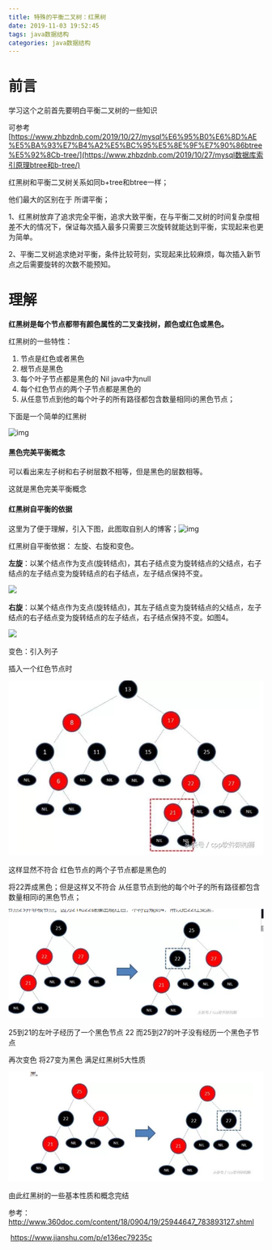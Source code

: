 ```yaml
---
title: 特殊的平衡二叉树：红黑树
date: 2019-11-03 19:52:45
tags: java数据结构
categories: java数据结构
---
```


# 前言

学习这个之前首先要明白平衡二叉树的一些知识

可参考  [https://www.zhbzdnb.com/2019/10/27/mysql%E6%95%B0%E6%8D%AE%E5%BA%93%E7%B4%A2%E5%BC%95%E5%8E%9F%E7%90%86btree%E5%92%8Cb-tree/](https://www.zhbzdnb.com/2019/10/27/mysql数据库索引原理btree和b-tree/) 

红黑树和平衡二叉树关系如同b+tree和btree一样；

他们最大的区别在于 所谓平衡；

1、红黑树放弃了追求完全平衡，追求大致平衡，在与平衡二叉树的时间复杂度相差不大的情况下，保证每次插入最多只需要三次旋转就能达到平衡，实现起来也更为简单。

2、平衡二叉树追求绝对平衡，条件比较苛刻，实现起来比较麻烦，每次插入新节点之后需要旋转的次数不能预知。

# 理解

 **红黑树是每个节点都带有颜色属性的二叉查找树，颜色或红色或黑色。** 

红黑树的一些特性：

1. 节点是红色或者黑色
2. 根节点是黑色
3. 每个叶子节点都是黑色的 Nil  java中为null
4. 每个红色节点的两个子节点都是黑色的
5. 从任意节点到他的每个叶子的所有路径都包含数量相同i的黑色节点；

下面是一个简单的红黑树

![img](https://upload-images.jianshu.io/upload_images/2392382-4996bbfb4017a3b2.png?imageMogr2/auto-orient/strip|imageView2/2/format/webp)

#### 黑色完美平衡概念

可以看出来左子树和右子树层数不相等，但是黑色的层数相等。

这就是黑色完美平衡概念

#### 红黑树自平衡的依据

 这里为了便于理解，引入下图，此图取自别人的博客；![img](https://upload-images.jianshu.io/upload_images/2392382-abedf3ecc733ccd5.png?imageMogr2/auto-orient/strip|imageView2/2/w/772/format/webp) 

红黑树自平衡依据： 左旋、右旋和变色。 

 **左旋**：以某个结点作为支点(旋转结点)，其右子结点变为旋转结点的父结点，右子结点的左子结点变为旋转结点的右子结点，左子结点保持不变。 

![](https://upload-images.jianshu.io/upload_images/2392382-a95db442f1b47f8a.png?imageMogr2/auto-orient/strip|imageView2/2/w/1200/format/webp)

**右旋**：以某个结点作为支点(旋转结点)，其左子结点变为旋转结点的父结点，左子结点的右子结点变为旋转结点的左子结点，右子结点保持不变。如图4。

![](https://upload-images.jianshu.io/upload_images/2392382-0676a8e2a12e2a0b.png?imageMogr2/auto-orient/strip|imageView2/2/w/1200/format/webp)

变色：引入列子

插入一个红色节点时

![](特殊的平衡二叉树：红黑树\1572786595525.png)

这样显然不符合 红色节点的两个子节点都是黑色的

将22弄成黑色；但是这样又不符合 从任意节点到他的每个叶子的所有路径都包含数量相同i的黑色节点；

![1572786944463](特殊的平衡二叉树：红黑树\1572786944463.png)

25到21的左叶子经历了一个黑色节点 22  而25到27的叶子没有经历一个黑色子节点

再次变色 将27变为黑色 满足红黑树5大性质

![](特殊的平衡二叉树：红黑树\1572787130029.png)

由此红黑树的一些基本性质和概念完结

参考： http://www.360doc.com/content/18/0904/19/25944647_783893127.shtml 

​			 https://www.jianshu.com/p/e136ec79235c 